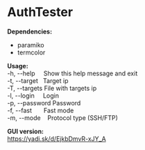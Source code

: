 # AuthTester

**Dependencies:**</br>
- paramiko</br>
- termcolor</br>

**Usage:**</br>
  -h, --help &nbsp;&nbsp;&nbsp;&nbsp;Show this help message and exit</br>
  -t, --target &nbsp;&nbsp;Target ip</br>
  -T, --targets File with targets ip</br>
  -l, --login &nbsp;&nbsp;&nbsp;&nbsp;Login</br>
  -p, --password Password</br>
  -f, --fast &nbsp;&nbsp;&nbsp;&nbsp;&nbsp;&nbsp;Fast mode</br>
  -m, --mode &nbsp;&nbsp;&nbsp;Protocol type (SSH/FTP)</br>
  
**GUI version:**<br/>
https://yadi.sk/d/EjkbDmvR-xJY_A 
